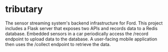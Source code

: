 # tributary

The sensor streaming system's backend infrastructure for Ford. This project includes a Flask server that exposes two APIs and records data to a Redis database. Embedded sensors in a car periodically access the /record endpoint to upload data to the database. A user-facing mobile application then uses the /collect endpoint to retrieve the data.
